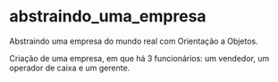 # abstraindo_uma_empresa
Abstraindo uma empresa do mundo real com Orientação a Objetos.

Criação de uma empresa, em que há 3 funcionários: um vendedor, um operador de caixa e um gerente.
